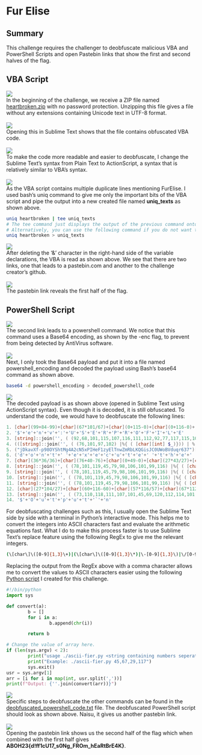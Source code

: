 # Fur Elise

## Summary
This challenge requires the challenger to deobfuscate malicious VBA and PowerShell Scripts and open Pastebin links that show the first and second halves of the flag.

## VBA Script
![](images/1.png)
<br>
In the beginning of the challenge, we receive a ZIP file named [heartbroken.zip](heartbroken.zip) with no password protection. Unzipping this file gives a file without any extensions containing Unicode text in UTF-8 format.
<br>
<br>
![](images/2.png)
<br>
Opening this in Sublime Text shows that the file contains obfuscated VBA code.
<br>
<br>
![](images/3.png)
<br>
To make the code more readable and easier to deobfuscate, I change the Sublime Text’s syntax from Plain Text to ActionScript, a syntax that is relatively similar to VBA’s syntax.
<br>
<br>
![](images/4.png)
<br>
As the VBA script contains multiple duplicate lines mentioning FurElise. I used bash’s uniq command to give me only the important bits of the VBA script and pipe the output into a new created file named **uniq_texts** as shown above.
<br>
```bash
uniq heartbroken | tee uniq_texts
# The tee command just displays the output of the previous command onto the screen.
# Alternatively, you can use the following command if you do not want to see the output.
uniq heartbroken > uniq_texts
```
![](images/5.png)
<br>
After deleting the ‘&’ character in the right-hand side of the variable declarations, the VBA is read as shown above. We see that there are two links, one that leads to a pastebin.com and another to the challenge creator’s github.
<br>
<br>
![](images/6.png)
<br>
The pastebin link reveals the first half of the flag.

## PowerShell Script
![](images/7.png)
<br>
The second link leads to a powershell command. We notice that this command uses a Base64 encoding, as shown by the -enc flag, to prevent from being detected by AntiVirus software.
<br>
<br>
![](images/8.png)
<br>
Next, I only took the Base64 payload and put it into a file named powershell_encoding and decoded the payload using Bash’s base64 command as shown above.
<br>
```bash
base64 -d powershell_encoding > decoded_powershell_code
```
![](images/9.png)
<br>
The decoded payload is as shown above (opened in Sublime Text using ActionScript syntax). Even though it is decoded, it is still obfuscated. To understand the code, we would have to deobfuscate the following lines:
```powershell
1. [char](99+84-99)+[char](67*101/67)+[char](0+115-0)+[char](0+116-0)+[char](16+45-16)+[char](114+80-114)+[char](96*97/96)+[char](0+116-0)+[char](0+104-0)
2. '$'+'e'+'n'+'v'+':'+'U'+'S'+'E'+'R'+'P'+'R'+'O'+'F'+'I'+'L'+'E'
3. [string]::join('', ( (92,68,101,115,107,116,111,112,92,77,117,115,105,99) |%{ ( [char][int] $_)})) | % {$_})
4. (([string]::join('', ( (76,101,97,102) |%{ ( [char][int] $_)})) | % {$_}))
5. ("jDkavXf-p98OYShtMg4A2cN5xPIHeF1zyElTnwZmRbLKQGisJC0UWoBVduqr637")[37,59,46,15,28,7,14,53,47,15] -join '')
6. ('d'+'o'+'n'+'t'+' '+'e'+'x'+'e'+'c'+'u'+'t'+'e'+' '+'t'+'h'+'e'+' '+'s'+'c'+'r'+'i'+'p'+'t'+'.'+'.'+'.'+' '+'a'+'m'+'a'+'t'+'e'+'u'+'r'+' '+'m'+'o'+'m'+'e'+'n'+'t'+'.'+'.'+'.')
7. [char](36*36/36)+[char](76+40-76)+[char](0+49-0)+[char](27*43/27)+[char](0+49-0)+[char](27*43/27)+[char](86+48-86)+[char](0+45-0)+[char](0+49-0)+[char](0+41-0)+[char](0+99-0)+[char](98+97-98)+[char](52+116-52)+[char](7*101/7)+[char](0+62-0)+[char](0+57-0)+[char](0+50-0)+[char](0+46-0)+[char](43*49/43)+[char](0+54-0)+[char](116+56-116)+[char](37*46/37)+[char](86*50/86)+[char](94*50/94)+[char](0+49-0)+[char](76+46-76)+[char](0+49-0)+[char](74+52-74)+[char](96*56/96)
8. [string]::join('', ( (78,101,119,45,79,98,106,101,99,116) |%{ ( [char][int] $_)})) | % {$_}
9. [string]::join('', ( (78,101,119,45,79,98,106,101,99,116) |%{ ( [char][int] $_)})) | % {$_}
10. [string]::join('', ( (78,101,119,45,79,98,106,101,99,116) |%{ ( [char][int] $_)})) | % {$_}
11. [string]::join('', ( (78,101,119,45,79,98,106,101,99,116) |%{ ( [char][int] $_)})) | % {$_}
12. [char](27*104/27)+[char](60+116-60)+[char](57*116/57)+[char](67*112/67)+[char](18+115-18)+[char](28+58-28)+[char](76*47/76)+[char](50*47/50)+[char](83*112/83)+[char](89*97/89)+[char](0+115-0)+[char](23*116/23)+[char](7*101/7)+[char](78+98-78)+[char](76*105/76)+[char](86+110-86)+[char](0+46-0)+[char](86*99/86)+[char](52*111/52)+[char](100+109-100)+[char](10*47/10)+[char](0+114-0)+[char](94+97-94)+[char](95+119-95)+[char](25*47/25)+[char](0+74-0)+[char](59*67/59)+[char](31+103-31)+[char](0+76-0)+[char](56+122-56)+[char](57+52-57)+[char](0+102-0)+[char](40*49/40)
13. [string]::join('', ( (73,110,118,111,107,101,45,69,120,112,114,101,115,115,105,111,110) |%{ ( [char][int] $_)})) | % {$_}
14. '$'+'O'+'u'+'t'+'p'+'u'+'t'+'`'+'n'
```
For deobfuscating challenges such as this, I usually open the Sublime Text side by side with a terminal in Python’s interactive mode. This helps me to convert the integers into ASCII characters fast and evaluate the arithmetic equations fast. What I do to make this process faster is to use Sublime Text’s replace feature using the following RegEx to give me the relevant integers.
<br>
```bash
(\[char\]\([0-9]{1,3}\+)|(\[char\]\([0-9]{1,3}\*)|\-[0-9]{1,3}\)|\/[0-9]{1,3}\)
```
Replacing the output from the RegEx above with a comma character allows me to convert the values to ASCII characters easier using the following [Python script](ascii-fier.py) I created for this challenge.
<br>
```python
#!/bin/python
import sys

def convert(a):
        b = []
        for i in a:
                b.append(chr(i))

        return b

# Change the value of array here.
if (len(sys.argv) < 2):
        print("usage ./ascii-fier.py <string containing numbers seperated by commas>")
        print("Example: ./ascii-fier.py 45,67,29,117")
        sys.exit()
usr = sys.argv[1]
arr = [i for i in map(int, usr.split(','))]
print(f"Output: {''.join(convert(arr))}")
```
![](images/10.png)
<br>
Specific steps to deobfuscate the other commands can be found in the [deobfuscated_powershell_code.txt](deobfuscated_powershell_code.txt) file. The deobfuscated PowerShell script should look as shown above. Naisu, it gives us another pastebin link.
<br>
<br>
![](images/11.png)
<br>
Opening the pastebin link shows us the second half of the flag which when combined with the first half gives **ABOH23{d!ff1cU17_s0Ng_FROm_hEaRtBrE4K}**.
